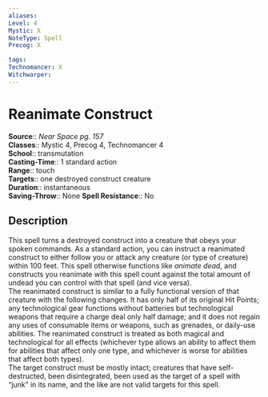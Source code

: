 ```yaml
---
aliases: 
Level: 4
Mystic: X
NoteType: Spell
Precog: X

tags: 
Technomancer: X
Witchwarper: 
---
```


# Reanimate Construct

**Source**:: _Near Space pg. 157_  
**Classes**:: Mystic 4, Precog 4, Technomancer 4  
**School**:: transmutation  
**Casting-Time**:: 1 standard action  
**Range**:: touch  
**Targets**:: one destroyed construct creature  
**Duration**:: instantaneous  
**Saving-Throw**:: None
**Spell Resistance**:: No

## Description

This spell turns a destroyed construct into a creature that obeys your spoken commands. As a standard action, you can instruct a reanimated construct to either follow you or attack any creature (or type of creature) within 100 feet. This spell otherwise functions like _animate dead_, and constructs you reanimate with this spell count against the total amount of undead you can control with that spell (and vice versa).  
The reanimated construct is similar to a fully functional version of that creature with the following changes. It has only half of its original Hit Points; any technological gear functions without batteries but technological weapons that require a charge deal only half damage; and it does not regain any uses of consumable items or weapons, such as grenades, or daily-use abilities. The reanimated construct is treated as both magical and technological for all effects (whichever type allows an ability to affect them for abilities that affect only one type, and whichever is worse for abilities that affect both types).  
The target construct must be mostly intact; creatures that have self-destructed, been disintegrated, been used as the target of a spell with “junk” in its name, and the like are not valid targets for this spell.
